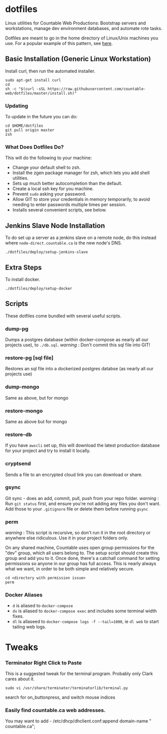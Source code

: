 # dotfiles

Linux utilities for Countable Web Productions: Bootstrap servers and workstations, manage dev environment databases, and automate rote tasks.

Dotfiles are meant to go in the home directory of Linux/Unix machines you use. For a popular example of this pattern, see [here](https://github.com/thoughtbot/dotfiles).

## Basic Installation (Generic Linux Workstation)

Install curl, then run the automated installer.
```
sudo apt-get install curl
cd
sh -c "$(curl -sSL https://raw.githubusercontent.com/countable-web/dotfiles/master/install.sh)"
```

### Updating

To update in the future you can do:
```
cd $HOME/dotfiles
git pull origin master
zsh
```

### What Does Dotfiles Do?

This will do the following to your machine:
  * Change your default shell to zsh.
  * Install the zgen package manager for zsh, which lets you add shell utilities.
  * Sets up much better autocompletion than the default.
  * Create a local ssh key for you machine.
  * Prevent `sudo` asking your password.
  * Allow GIT to store your credentials in memory temporarily, to avoid needing to enter passwords multiple times per session.
  * Installs several convenient scripts, see below.

## Jenkins Slave Node Installation
To do set up a server as a jenkins slave on a remote node, do this instead where `node-direct.countable.ca` is the new node's DNS.
```
./dotfiles/deploy/setup-jenkins-slave
```

## Extra Steps

To install docker.
```
./dotfiles/deploy/setup-docker
```

## Scripts
These dotfiles come bundled with several useful scripts.

### dump-pg
Dumps a postgres database (within docker-compose as nearly all our projects use), to `./db.sql`. _warning_ : Don't commit this sql file into GIT!

### restore-pg [sql file]
Restores an sql file into a dockerized postgres databse (as nearly all our projects use)

### dump-mongo
Same as above, but for mongo

### restore-mongo
Same as above but for mongo

### restore-db
If you have `awscli` set up, this will download the latest production database for your project and try to install it locally.

### cryptsend <file>
Sends a file to an encrypted cloud link you can download or share.

### gsync
Git sync - does an add, commit, pull, push from your repo folder.
_warning_ : Run `git status` first, and ensure you're not adding any files you don't want. Add those to your `.gitignore` file or delete them before running `gsync`

### perm
_warning_ : This script is recursive, so don't run it in the root directory or anywhere else ridiculous. Use it in your project folders only.

On any shared machine, Countable uses open group permissions for the "dev" group, which all users belong to. The setup script should create this group and add you to it. Once done, there's a catchall command for setting permissions so anyone in our group has full access. This is nearly always what we want, in order to be both simple and relatively secure.
```
cd <directory with permission issue>
perm
```

### Docker Aliases
  * `d` is aliased to `docker-compose`
  * `dx` is aliased to `docker-compose exec` and includes some terminal width fixes.
  * `dl` is allaseed to `docker-compose logs -f --tail=1000`, ie `dl web` to start tailing web logs.

# Tweaks

### Terminator Right Click to Paste
This is a suggested tweak for the terminal program. Probably only Clark cares about it.
```
sudo vi /usr/share/terminator/terminatorlib/terminal.py
```

search for on_buttonpress, and switch mouse indices

### Easily find countable.ca web addresses.
You may want to add - /etc/dhcp/dhclient.conf:append domain-name " countable.ca";

